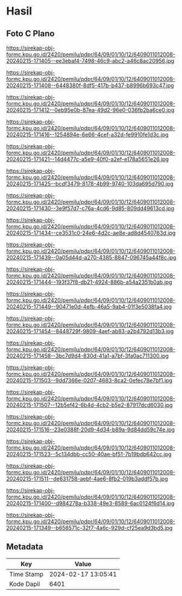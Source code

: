 # Hasil

## Foto C Plano

https://sirekap-obj-formc.kpu.go.id/2420/pemilu/pdpr/64/09/01/10/12/6409011012008-20240215-171405--ee3ebaf4-7498-46c9-abc2-a46c8ac20956.jpg

https://sirekap-obj-formc.kpu.go.id/2420/pemilu/pdpr/64/09/01/10/12/6409011012008-20240215-171408--6448380f-8df5-417b-b437-b8996b693c47.jpg

https://sirekap-obj-formc.kpu.go.id/2420/pemilu/pdpr/64/09/01/10/12/6409011012008-20240215-171412--0eb95e0b-87ea-49d2-96e0-036fb2ba6ce0.jpg

https://sirekap-obj-formc.kpu.go.id/2420/pemilu/pdpr/64/09/01/10/12/6409011012008-20240215-171416--1254894e-6e66-4cef-a32d-fe9910fe1d3c.jpg

https://sirekap-obj-formc.kpu.go.id/2420/pemilu/pdpr/64/09/01/10/12/6409011012008-20240215-171421--14d4477c-a5e9-40f0-a2ef-e178a5651e26.jpg

https://sirekap-obj-formc.kpu.go.id/2420/pemilu/pdpr/64/09/01/10/12/6409011012008-20240215-171425--bcdf3479-8178-4b99-9740-103da695d790.jpg

https://sirekap-obj-formc.kpu.go.id/2420/pemilu/pdpr/64/09/01/10/12/6409011012008-20240215-171430--3e9f57d7-c76a-4cd6-9d85-809dd49613cd.jpg

https://sirekap-obj-formc.kpu.go.id/2420/pemilu/pdpr/64/09/01/10/12/6409011012008-20240215-171434--ce3531c0-24e6-4d2c-ae8e-ad8d4540763d.jpg

https://sirekap-obj-formc.kpu.go.id/2420/pemilu/pdpr/64/09/01/10/12/6409011012008-20240215-171439--0a05d44d-a270-4385-8847-096745a44f8c.jpg

https://sirekap-obj-formc.kpu.go.id/2420/pemilu/pdpr/64/09/01/10/12/6409011012008-20240215-171444--193f37f8-db21-4924-886b-a54a2351b0ab.jpg

https://sirekap-obj-formc.kpu.go.id/2420/pemilu/pdpr/64/09/01/10/12/6409011012008-20240215-171449--90471e0d-4efb-46a5-9ab4-01f3e5038fa4.jpg

https://sirekap-obj-formc.kpu.go.id/2420/pemilu/pdpr/64/09/01/10/12/6409011012008-20240215-171454--8448729f-9809-4aef-ab83-a2b4792d13b3.jpg

https://sirekap-obj-formc.kpu.go.id/2420/pemilu/pdpr/64/09/01/10/12/6409011012008-20240215-171458--3bc7d9d4-830d-41a1-a7bf-3fa0ac711300.jpg

https://sirekap-obj-formc.kpu.go.id/2420/pemilu/pdpr/64/09/01/10/12/6409011012008-20240215-171503--9dd7366e-0207-4683-8ca2-0efec78e7bf1.jpg

https://sirekap-obj-formc.kpu.go.id/2420/pemilu/pdpr/64/09/01/10/12/6409011012008-20240215-171507--12b5ef42-6b4d-4cb2-b5e2-87917dcd6030.jpg

https://sirekap-obj-formc.kpu.go.id/2420/pemilu/pdpr/64/09/01/10/12/6409011012008-20240215-171516--23e0388f-20d9-4d34-b89a-9d84dd59c74e.jpg

https://sirekap-obj-formc.kpu.go.id/2420/pemilu/pdpr/64/09/01/10/12/6409011012008-20240215-171523--5c134dbb-cc50-40ae-bf51-7b19bdb642cc.jpg

https://sirekap-obj-formc.kpu.go.id/2420/pemilu/pdpr/64/09/01/10/12/6409011012008-20240215-171511--de631758-aebf-4ae6-8fb2-019b3addf57b.jpg

https://sirekap-obj-formc.kpu.go.id/2420/pemilu/pdpr/64/09/01/10/12/6409011012008-20240215-171400--d984278a-b338-49e3-8589-6ac0124f6d14.jpg

https://sirekap-obj-formc.kpu.go.id/2420/pemilu/pdpr/64/09/01/10/12/6409011012008-20240215-171349--b656571c-32f7-4a6c-929d-cf25ea9d3bd5.jpg


## Metadata

| Key        | Value               |
| ---------- | ------------------- |
| Time Stamp | 2024-02-17 13:05:41 |
| Kode Dapil | 6401                |




